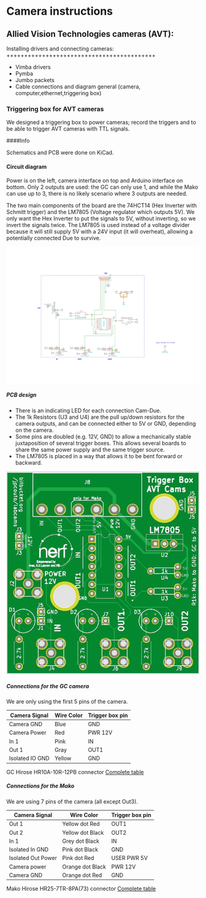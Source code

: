 Camera instructions
===================

Allied Vision Technologies cameras (AVT):
----------------------------------------

Installing drivers and connecting cameras:
++++++++++++++++++++++++++++++++++++++++++

* Vimba drivers
* Pymba
* Jumbo packets
* Cable connections and diagram 
     general (camera, computer,ethernet,triggering box)

### Triggering box for AVT cameras
We designed a triggering box to power cameras; record the triggers and to be able to trigger AVT cameras with TTL signals.

####Info

Schematics and PCB were done on KiCad.

#### Circuit diagram

Power is on the left, camera interface on top and Arduino interface on bottom.
Only 2 outputs are used: the GC can only use 1, and while the Mako can use up to 3, there is no likely scenario where 3 outputs are needed.

The two main components of the board are the 74HCT14 (Hex Inverter with Schmitt trigger) and the LM7805 (Voltage regulator which outputs 5V).
We only want the Hex Inverter to put the signals to 5V, without inverting, so we invert the signals twice.
The LM7805 is used instead of a voltage divider because it will still supply 5V with a 24V input (it will overheat), allowing a potentially connected Due to survive.

![picture](images/trigger_box_schematic.svg)

##### PCB design

* There is an indicating LED for each connection Cam-Due.
* The 1k Resistors (U3 and U4) are the pull up/down resistors for the camera outputs, and can be connected either to 5V or GND, depending on the camera.
* Some pins are doubled (e.g. 12V, GND) to allow a mechanically stable juxtaposition of several trigger boxes.
This allows several boards to share the same power supply and the same trigger source.
* The LM7805 is placed in a way that allows it to be bent forward or backward.

![picture](images/trigger_box_avt.png)

##### Connections for the GC camera

We are only using the first 5 pins of the camera.

Camera Signal|Wire Color|Trigger box pin
------------ | -------- | --------------
Camera GND|Blue|GND
Camera Power|Red|PWR 12V
In 1| Pink|IN
Out 1|Gray|OUT1
Isolated IO GND|Yellow|GND

GC Hirose HR10A-10R-12PB connector [Complete table](images/gc_conn.png)
 
##### Connections for the Mako

We are using 7 pins of the camera (all except Out3).

Camera Signal|Wire Color|Trigger box pin
------------ | -------- | --------
Out 1|Yellow dot Red|OUT1
Out 2|Yellow dot Black|OUT2
In 1|Grey dot Black|IN
Isolated In GND|Pink dot Black|GND
Isolated Out Power|Pink dot Red|USER PWR 5V
Camera power|Orange dot Black|PWR 12V
Camera GND|Orange dot Red|GND


Mako Hirose HR25-7TR-8PA(73) connector [Complete table](images/mako_conn.png)